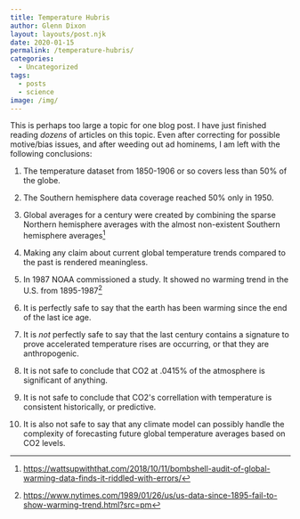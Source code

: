 ```yaml
---
title: Temperature Hubris
author: Glenn Dixon
layout: layouts/post.njk
date: 2020-01-15
permalink: /temperature-hubris/
categories:
  - Uncategorized
tags:
  - posts
  - science
image: /img/
---
```


This is perhaps too large a topic for one blog post. I have just finished reading *dozens* of articles on this topic. Even after correcting for possible motive/bias issues, and after weeding out ad hominems, I am left with the following conclusions:

1. The temperature dataset from 1850-1906 or so covers less than 50% of the globe.

2. The Southern hemisphere data coverage reached 50% only in 1950.

3. Global averages for a century were created by combining the sparse Northern hemisphere averages with the almost non-existent Southern hemisphere averages[^1]

4. Making any claim about current global temperature trends compared to the past is rendered meaningless.

5. In 1987 NOAA commissioned a study. It showed no warming trend in the U.S. from 1895-1987[^2]

6. It is perfectly safe to say that the earth has been warming since the end of the last ice age.

7. It is *not* perfectly safe to say that the last century contains a signature to prove accelerated temperature rises are occurring, or that they are anthropogenic.

8. It is not safe to conclude that CO2 at .0415% of the atmosphere is significant of anything.

9. It is not safe to conclude that CO2's correllation with temperature is consistent historically, or predictive.

10. It is also not safe to say that any climate model can possibly handle the complexity of forecasting future global temperature averages based on CO2 levels.

    [^1]: https://wattsupwiththat.com/2018/10/11/bombshell-audit-of-global-warming-data-finds-it-riddled-with-errors/
    [^2]: https://www.nytimes.com/1989/01/26/us/us-data-since-1895-fail-to-show-warming-trend.html?src=pm

    